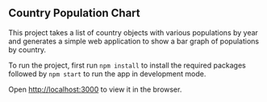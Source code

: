 ## Country Population Chart

This project takes a list of country objects with various populations by year and generates a simple web application to show a bar graph of populations by country.

To run the project, first run `npm install` to install the required packages followed by `npm start` to run the app in development mode. 

Open [http://localhost:3000](http://localhost:3000) to view it in the browser.
